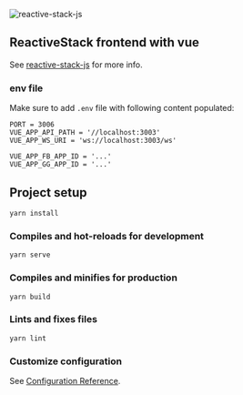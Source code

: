 ![reactive-stack-js](https://avatars0.githubusercontent.com/u/72337471?s=75)

## ReactiveStack frontend with vue

See [reactive-stack-js](https://github.com/reactive-stack-js) for more info.

### env file

Make sure to add ```.env``` file with following content populated:

```properties
PORT = 3006
VUE_APP_API_PATH = '//localhost:3003'
VUE_APP_WS_URI = 'ws://localhost:3003/ws'

VUE_APP_FB_APP_ID = '...'
VUE_APP_GG_APP_ID = '...'
```

## Project setup

```shellsession
yarn install
```

### Compiles and hot-reloads for development

```shellsession
yarn serve
```

### Compiles and minifies for production

```shellsession
yarn build
```

### Lints and fixes files

```shellsession
yarn lint
```

### Customize configuration

See [Configuration Reference](https://cli.vuejs.org/config/).
